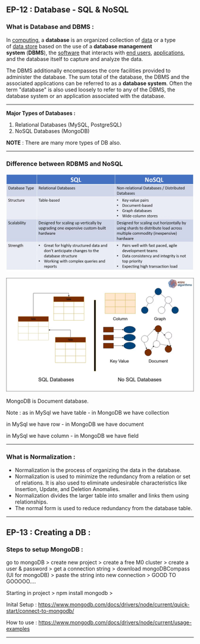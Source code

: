 ## EP-12 : Database - SQL & NoSQL

### What is Database and DBMS :

In [computing](https://en.wikipedia.org/wiki/Computing), a **database** is an organized collection of [data](<https://en.wikipedia.org/wiki/Data_(computing)>) or a type of [data store](https://en.wikipedia.org/wiki/Data_store) based on the use of a **database management system** (**DBMS**), the [software](https://en.wikipedia.org/wiki/Software) that interacts with [end users](https://en.wikipedia.org/wiki/End_user), [applications](https://en.wikipedia.org/wiki/Application_software), and the database itself to capture and analyze the data.

The DBMS additionally encompasses the core facilities provided to administer the database. The sum total of the database, the DBMS and the associated applications can be referred to as a **database system**. Often the term "database" is also used loosely to refer to any of the DBMS, the database system or an application associated with the database.

---

**Major Types of Databases :**

1. Relational Databases (MySQL, PostgreSQL)
2. NoSQL Databases (MongoDB)

**NOTE** : There are many more types of DB also.

---

### **Difference between RDBMS and NoSQL**

![alt text](image.png)

![alt text](image-1.png)

MongoDB is Document database.

Note : as in MySql we have table - in MongoDB we have collection

in MySql we have row - in MongoDB we have document

in MySql we have column - in MongoDB we have field

---

### **What is** Normalization :

- Normalization is the process of organizing the data in the database.
- Normalization is used to minimize the redundancy from a relation or set of relations. It is also used to eliminate undesirable characteristics like Insertion, Update, and Deletion Anomalies.
- Normalization divides the larger table into smaller and links them using relationships.
- The normal form is used to reduce redundancy from the database table.

---

## EP-13 : Creating a DB :

### Steps to setup MongoDB :

go to mongoDB > create new project > create a free M0 cluster > create a user & password > get a connection string > download mongoDBCompass (UI for mongoDB) > paste the string into new connection > GOOD TO GOOOOO….

Starting in project > npm install mongodb >

Inital Setup : https://www.mongodb.com/docs/drivers/node/current/quick-start/connect-to-mongodb/

How to use : https://www.mongodb.com/docs/drivers/node/current/usage-examples

---
